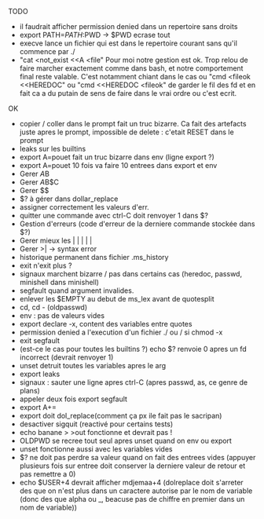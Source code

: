 TODO

* il faudrait afficher permission denied dans un repertoire sans droits
* export PATH=$PATH:$PWD -> $PWD ecrase tout
* execve lance un fichier qui est dans le repertoire courant sans qu'il commence par ./
* "cat <not_exist <<A <file" Pour moi notre gestion est ok. Trop relou de faire marcher exactement comme dans bash, et notre comportement final reste valable. C'est notamment chiant dans le cas ou "cmd <fileok <<HEREDOC" ou "cmd <<HEREDOC <fileok" de garder le fil des fd et en fait ca a du putain de sens de faire dans le vrai ordre ou c'est ecrit.

OK
* copier / coller dans le prompt fait un truc bizarre. Ca fait des artefacts juste apres le prompt, impossible de delete : c'etait RESET dans le prompt
* leaks sur les builtins
* export A=pouet fait un truc bizarre dans env (ligne export ?)
* export A=pouet 10 fois va faire 10 entrees dans export et env
* Gerer $A$B
* Gerer $A$B$C
* Gerer $$
* $? à gérer dans dollar_replace
* assigner correctement les valeurs d'err.
* quitter une commande avec ctrl-C doit renvoyer 1 dans $?
* Gestion d'erreurs (code d'erreur de la derniere commande stockée dans $?)
* Gerer mieux les | | | | |
* Gerer >| -> syntax error
* historique permanent dans fichier .ms_history
* exit n'exit plus ?
* signaux marchent bizarre / pas dans certains cas (heredoc, passwd, minishell dans minishell)
* segfault quand argument invalides.
* enlever les $EMPTY au debut de ms_lex avant de quotesplit
* cd, cd - (oldpasswd)
* env : pas de valeurs vides
* export declare -x, content des variables entre quotes
* permission denied a l'execution d'un fichier ./ ou / si chmod -x
* exit segfault
* (est-ce le cas pour toutes les builtins ?) echo $? renvoie 0 apres un fd incorrect (devrait renvoyer 1)
* unset detruit toutes les variables apres le arg
* export leaks
* signaux : sauter une ligne apres ctrl-C (apres passwd, as, ce genre de plans)
* appeler deux fois export segfault
* export A+=
* export doit dol_replace(comment ça px ile fait pas le sacripan)
* desactiver sigquit (reactivé pour certains tests)
* echo banane >   >out fonctionne et devrait pas !
* OLDPWD se recree tout seul apres unset quand on env ou export
* unset fonctionne aussi avec les variables vides
* $? ne doit pas perdre sa valeur quand on fait des entrees vides (appuyer plusieurs fois sur entree doit conserver la derniere valeur de retour et pas remettre a 0)
* echo $USER+4 devrait afficher mdjemaa+4 (dolreplace doit s'arreter des que on n'est plus dans un caractere autorise par le nom de variable (donc des que alpha ou  _, beacuse pas de chiffre en premier dans un nom de variable))